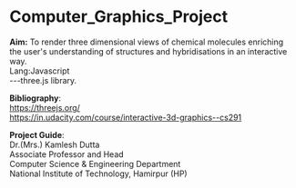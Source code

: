 # Computer_Graphics_Project

<b>Aim:</b> To render three dimensional views of chemical molecules enriching the user's understanding of structures and hybridisations in an interactive way.
<br>
Lang:Javascript
<br>
     ---three.js library.
<br>
     
<b>Bibliography</b>:
<br>
https://threejs.org/
<br>
https://in.udacity.com/course/interactive-3d-graphics--cs291


<b>Project Guide</b>: 
<br>
Dr.(Mrs.) Kamlesh Dutta
<br>
Associate Professor and Head
<br>
Computer Science & Engineering Department
<br>
National Institute of Technology, Hamirpur (HP)
